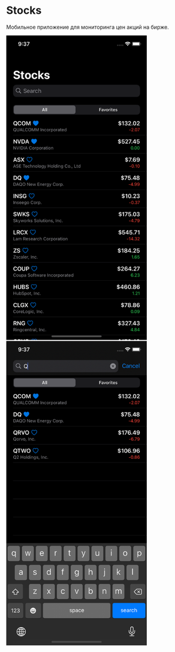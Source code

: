 # Stocks
Мобильное приложение для мониторинга цен акций на бирже.

<img src="https://github.com/batygin/stocks/raw/master/github-assets/all.png" width="375"/> <img src="https://github.com/batygin/stocks/raw/master/github-assets/search.png" width="375"/> 
